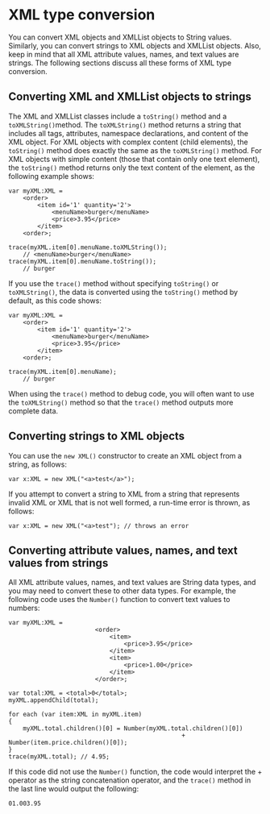 # XML type conversion

<div>

You can convert XML objects and XMLList objects to String values. Similarly, you
can convert strings to XML objects and XMLList objects. Also, keep in mind that
all XML attribute values, names, and text values are strings. The following
sections discuss all these forms of XML type conversion.

</div>

<div>

## Converting XML and XMLList objects to strings

<div>

The XML and XMLList classes include a `toString()` method and a
`toXMLString()`method. The `toXMLString()` method returns a string that includes
all tags, attributes, namespace declarations, and content of the XML object. For
XML objects with complex content (child elements), the `toString()` method does
exactly the same as the `toXMLString()` method. For XML objects with simple
content (those that contain only one text element), the `toString()` method
returns only the text content of the element, as the following example shows:

    var myXML:XML =
        <order>
            <item id='1' quantity='2'>
                <menuName>burger</menuName>
                <price>3.95</price>
            </item>
        <order>;

    trace(myXML.item[0].menuName.toXMLString());
        // <menuName>burger</menuName>
    trace(myXML.item[0].menuName.toString());
        // burger

If you use the `trace()` method without specifying `toString()` or
`toXMLString()`, the data is converted using the `toString()` method by default,
as this code shows:

    var myXML:XML =
        <order>
            <item id='1' quantity='2'>
                <menuName>burger</menuName>
                <price>3.95</price>
            </item>
        <order>;

    trace(myXML.item[0].menuName);
        // burger

When using the `trace()` method to debug code, you will often want to use the
`toXMLString()` method so that the `trace()` method outputs more complete data.

</div>

</div>

<div>

## Converting strings to XML objects

<div>

You can use the `new XML()` constructor to create an XML object from a string,
as follows:

    var x:XML = new XML("<a>test</a>");

If you attempt to convert a string to XML from a string that represents invalid
XML or XML that is not well formed, a run-time error is thrown, as follows:

    var x:XML = new XML("<a>test"); // throws an error

</div>

</div>

<div>

## Converting attribute values, names, and text values from strings

<div>

All XML attribute values, names, and text values are String data types, and you
may need to convert these to other data types. For example, the following code
uses the `Number()` function to convert text values to numbers:

    var myXML:XML =
                            <order>
                                <item>
                                    <price>3.95</price>
                                </item>
                                <item>
                                    <price>1.00</price>
                                </item>
                            </order>;

    var total:XML = <total>0</total>;
    myXML.appendChild(total);

    for each (var item:XML in myXML.item)
    {
        myXML.total.children()[0] = Number(myXML.total.children()[0])
                                                    + Number(item.price.children()[0]);
    }
    trace(myXML.total); // 4.95;

If this code did not use the `Number()` function, the code would interpret the +
operator as the string concatenation operator, and the `trace()` method in the
last line would output the following:

    01.003.95

</div>

</div>
